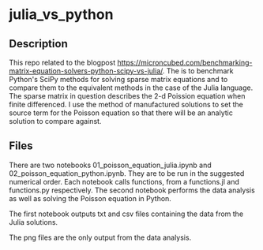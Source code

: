 # julia_vs_python

## Description
This repo related to the blogpost <https://microncubed.com/benchmarking-matrix-equation-solvers-python-scipy-vs-julia/>. The is to benchmark Python's SciPy methods for solving sparse matrix equations and to compare them to the equivalent methods in the case of the Julia language. The sparse matrix in question describes the 2-d Poission equation when finite differenced. I use the method of manufactured solutions to set the source term for the Poisson equation so that there will be an analytic solution to compare against.

## Files
There are two notebooks 01_poisson_equation_julia.ipynb and 02_poisson_equation_python.ipynb. They are to be run in the suggested numerical order. Each notebook calls functions, from a functions.jl and functions.py respectively. The second notebook performs the data analysis as well as solving the Poisson equation in Python.

The first notebook outputs txt and csv files containing the data from the Julia solutions.

The png files are the only output from the data analysis.